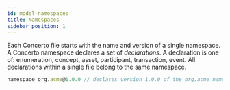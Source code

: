 ```yaml
---
id: model-namespaces
title: Namespaces
sidebar_position: 1
---
```


Each Concerto file starts with the name and version of a single namespace. A Concerto namespace declares a set of *declarations*. A declaration is one of: enumeration, concept, asset, participant, transaction, event. All declarations within a single file belong to the same namespace.

```js
namespace org.acme@1.0.0 // declares version 1.0.0 of the org.acme namespace
```
